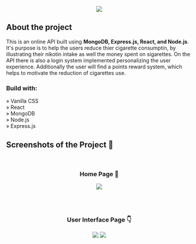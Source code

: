 <div height="500px" width="auto" align='center'><img src='https://github.com/demetrisdev/mern-cigarettes-counter/assets/112802137/32500c2f-28e5-4158-80e2-275cae5bc66f'/></div>

<h2>About the project</h2>

<p>This is an online API built using  <strong>MongoDB, Express.js, React, and Node.js</strong>. It's purpose is to help the users reduce thier cigarette consumptin, by illustrating their nikotin intake as well the money spent on sigarettes. On the API there is also a login system implemented personalizing the user experience. Additionally the user will find a points reward system, which helps to motivate the reduction of cigarettes use.</p>

<h3>Build with:</h3>

» Vanilla CSS <br>
» React <br>
» MongoDB <br>
» Node.js <br>
» Express.js

<h2>Screenshots of the Project 📸</h2>
<br>
<h3 align='center'>Home Page 🏡</h3>

<div align='center'>
<img src='https://github.com/demetrisdev/mern-cigarettes-counter/assets/112802137/8bf2df48-71a4-441a-a7cf-49bd272d465a'/>
</div>

<br><br>

<h3 align='center'>User Interface Page 👇</h3>

<div align='center'>
<img src='https://github.com/demetrisdev/mern-cigarettes-counter/assets/112802137/ddee0855-cedb-4eb9-b0b9-2a83d0c5b864'/>
<img src='https://github.com/demetrisdev/mern-cigarettes-counter/assets/112802137/da5aa1ed-61e7-4424-8cc9-1619d226a150'/>
</div>
